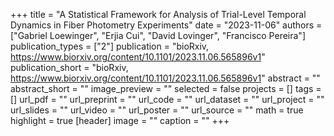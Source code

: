 +++
title = "A Statistical Framework for Analysis of Trial-Level Temporal Dynamics in Fiber Photometry Experiments"
date = "2023-11-06"
authors = ["Gabriel Loewinger", "Erjia Cui", "David Lovinger", "Francisco Pereira"]
publication_types = ["2"]
publication = "bioRxiv, https://www.biorxiv.org/content/10.1101/2023.11.06.565896v1"
publication_short = "bioRxiv, https://www.biorxiv.org/content/10.1101/2023.11.06.565896v1"
abstract = ""
abstract_short = ""
image_preview = ""
selected = false
projects = []
tags = []
url_pdf = ""
url_preprint = ""
url_code = ""
url_dataset = ""
url_project = ""
url_slides = ""
url_video = ""
url_poster = ""
url_source = ""
math = true
highlight = true
[header]
image = ""
caption = ""
+++
